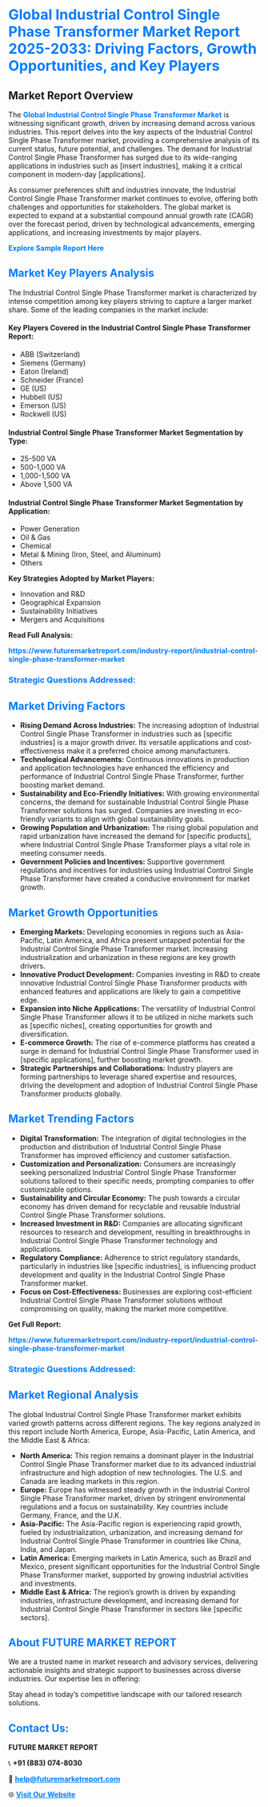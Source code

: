 <h1 style="color: #007BFF;">Global Industrial Control Single Phase Transformer Market Report 2025-2033: Driving Factors, Growth Opportunities, and Key Players</h1>

<section id="overview">
<h2>Market Report Overview</h2>
<p>The <a href="https://www.futuremarketreport.com/industry-report/industrial-control-single-phase-transformer-market" style="color: #007BFF; text-decoration: none;"><strong>Global Industrial Control Single Phase Transformer Market</strong></a> is witnessing significant growth, driven by increasing demand across various industries. This report delves into the key aspects of the Industrial Control Single Phase Transformer market, providing a comprehensive analysis of its current status, future potential, and challenges. The demand for Industrial Control Single Phase Transformer has surged due to its wide-ranging applications in industries such as [insert industries], making it a critical component in modern-day [applications].</p>
<p>As consumer preferences shift and industries innovate, the Industrial Control Single Phase Transformer market continues to evolve, offering both challenges and opportunities for stakeholders. The global market is expected to expand at a substantial compound annual growth rate (CAGR) over the forecast period, driven by technological advancements, emerging applications, and increasing investments by major players.</p>
</section>

<section id="overview">
<p><a href="https://www.futuremarketreport.com/request-sample/reportId=54059" style="color: #007BFF; text-decoration: none;"><strong>Explore Sample Report Here</strong></a></p>
</section>

<section id="key-players">
<h2 style="color: #007BFF;">Market Key Players Analysis</h2>
<p>The Industrial Control Single Phase Transformer market is characterized by intense competition among key players striving to capture a larger market share. Some of the leading companies in the market include:</p>
<h4>Key Players Covered in the Industrial Control Single Phase Transformer Report:</h4>
<ul><li>ABB (Switzerland)</li><li>Siemens (Germany)</li><li>Eaton (Ireland)</li><li>Schneider (France)</li><li>GE (US)</li><li>Hubbell (US)</li><li>Emerson (US)</li><li>Rockwell (US)</li></ul>
<h4>Industrial Control Single Phase Transformer Market Segmentation by Type:</h4>
<ul><li>25-500 VA</li><li>500-1,000 VA</li><li>1,000-1,500 VA</li><li>Above 1,500 VA</li></ul>

<h4>Industrial Control Single Phase Transformer Market Segmentation by Application:</h4>
<ul><li>Power Generation</li><li>Oil &amp; Gas</li><li>Chemical</li><li>Metal &amp; Mining (Iron, Steel, and Aluminum)</li><li>Others</li></ul>
<p><strong>Key Strategies Adopted by Market Players:</strong></p>
<ul>
<li>Innovation and R&D</li>
<li>Geographical Expansion</li>
<li>Sustainability Initiatives</li>
<li>Mergers and Acquisitions</li>
</ul>
</section>

<section>
<p><strong>Read Full Analysis: </strong></p><a href="https://www.futuremarketreport.com/industry-report/industrial-control-single-phase-transformer-market" style="color: #007BFF; text-decoration: none;"><strong>https://www.futuremarketreport.com/industry-report/industrial-control-single-phase-transformer-market</strong></a>
<h3 style="color: #007BFF;">Strategic Questions Addressed:</h3>
</section>

<section id="driving-factors">
<h2 style="color: #007BFF;">Market Driving Factors</h2>
<ul>
<li><strong>Rising Demand Across Industries:</strong> The increasing adoption of Industrial Control Single Phase Transformer in industries such as [specific industries] is a major growth driver. Its versatile applications and cost-effectiveness make it a preferred choice among manufacturers.</li>
<li><strong>Technological Advancements:</strong> Continuous innovations in production and application technologies have enhanced the efficiency and performance of Industrial Control Single Phase Transformer, further boosting market demand.</li>
<li><strong>Sustainability and Eco-Friendly Initiatives:</strong> With growing environmental concerns, the demand for sustainable Industrial Control Single Phase Transformer solutions has surged. Companies are investing in eco-friendly variants to align with global sustainability goals.</li>
<li><strong>Growing Population and Urbanization:</strong> The rising global population and rapid urbanization have increased the demand for [specific products], where Industrial Control Single Phase Transformer plays a vital role in meeting consumer needs.</li>
<li><strong>Government Policies and Incentives:</strong> Supportive government regulations and incentives for industries using Industrial Control Single Phase Transformer have created a conducive environment for market growth.</li>
</ul>
</section>

<section id="growth-opportunities">
<h2 style="color: #007BFF;">Market Growth Opportunities</h2>
<ul>
<li><strong>Emerging Markets:</strong> Developing economies in regions such as Asia-Pacific, Latin America, and Africa present untapped potential for the Industrial Control Single Phase Transformer market. Increasing industrialization and urbanization in these regions are key growth drivers.</li>
<li><strong>Innovative Product Development:</strong> Companies investing in R&D to create innovative Industrial Control Single Phase Transformer products with enhanced features and applications are likely to gain a competitive edge.</li>
<li><strong>Expansion into Niche Applications:</strong> The versatility of Industrial Control Single Phase Transformer allows it to be utilized in niche markets such as [specific niches], creating opportunities for growth and diversification.</li>
<li><strong>E-commerce Growth:</strong> The rise of e-commerce platforms has created a surge in demand for Industrial Control Single Phase Transformer used in [specific applications], further boosting market growth.</li>
<li><strong>Strategic Partnerships and Collaborations:</strong> Industry players are forming partnerships to leverage shared expertise and resources, driving the development and adoption of Industrial Control Single Phase Transformer products globally.</li>
</ul>
</section>

<section id="trending-factors">
<h2 style="color: #007BFF;">Market Trending Factors</h2>
<ul>
<li><strong>Digital Transformation:</strong> The integration of digital technologies in the production and distribution of Industrial Control Single Phase Transformer has improved efficiency and customer satisfaction.</li>
<li><strong>Customization and Personalization:</strong> Consumers are increasingly seeking personalized Industrial Control Single Phase Transformer solutions tailored to their specific needs, prompting companies to offer customizable options.</li>
<li><strong>Sustainability and Circular Economy:</strong> The push towards a circular economy has driven demand for recyclable and reusable Industrial Control Single Phase Transformer solutions.</li>
<li><strong>Increased Investment in R&D:</strong> Companies are allocating significant resources to research and development, resulting in breakthroughs in Industrial Control Single Phase Transformer technology and applications.</li>
<li><strong>Regulatory Compliance:</strong> Adherence to strict regulatory standards, particularly in industries like [specific industries], is influencing product development and quality in the Industrial Control Single Phase Transformer market.</li>
<li><strong>Focus on Cost-Effectiveness:</strong> Businesses are exploring cost-efficient Industrial Control Single Phase Transformer solutions without compromising on quality, making the market more competitive.</li>
</ul>
</section>

<section>
<p><strong>Get Full Report: </strong></p><a href="https://www.futuremarketreport.com/industry-report/industrial-control-single-phase-transformer-market" style="color: #007BFF; text-decoration: none;"><strong>https://www.futuremarketreport.com/industry-report/industrial-control-single-phase-transformer-market</strong></a>
<h3 style="color: #007BFF;">Strategic Questions Addressed:</h3>
</section>


<section id="regional-analysis">
<h2 style="color: #007BFF;">Market Regional Analysis</h2>
<p>The global Industrial Control Single Phase Transformer market exhibits varied growth patterns across different regions. The key regions analyzed in this report include North America, Europe, Asia-Pacific, Latin America, and the Middle East & Africa:</p>
<ul>
<li><strong>North America:</strong> This region remains a dominant player in the Industrial Control Single Phase Transformer market due to its advanced industrial infrastructure and high adoption of new technologies. The U.S. and Canada are leading markets in this region.</li>
<li><strong>Europe:</strong> Europe has witnessed steady growth in the Industrial Control Single Phase Transformer market, driven by stringent environmental regulations and a focus on sustainability. Key countries include Germany, France, and the U.K.</li>
<li><strong>Asia-Pacific:</strong> The Asia-Pacific region is experiencing rapid growth, fueled by industrialization, urbanization, and increasing demand for Industrial Control Single Phase Transformer in countries like China, India, and Japan.</li>
<li><strong>Latin America:</strong> Emerging markets in Latin America, such as Brazil and Mexico, present significant opportunities for the Industrial Control Single Phase Transformer market, supported by growing industrial activities and investments.</li>
<li><strong>Middle East & Africa:</strong> The region’s growth is driven by expanding industries, infrastructure development, and increasing demand for Industrial Control Single Phase Transformer in sectors like [specific sectors].</li>
</ul>
</section>

<footer>
<h2 style="color: #007BFF;">About FUTURE MARKET REPORT</h2>
<p>We are a trusted name in market research and advisory services, delivering actionable insights and strategic support to businesses across diverse industries. Our expertise lies in offering:</p>

<p>Stay ahead in today’s competitive landscape with our tailored research solutions.</p>

<h2 style="color: #007BFF;">Contact Us:</h2>
<p><strong>FUTURE MARKET REPORT</strong></p>
<p>📞 <strong>+91 (883) 074-8030</strong></p>
<p>📧 <strong><a href="mailto:help@futuremarketreport.com" style="color: #007BFF;">help@futuremarketreport.com</a></strong></p>
<p>🌐 <strong><a href="https://www.futuremarketreport.com/" style="color: #007BFF;">Visit Our Website</a></strong></p>
</footer>